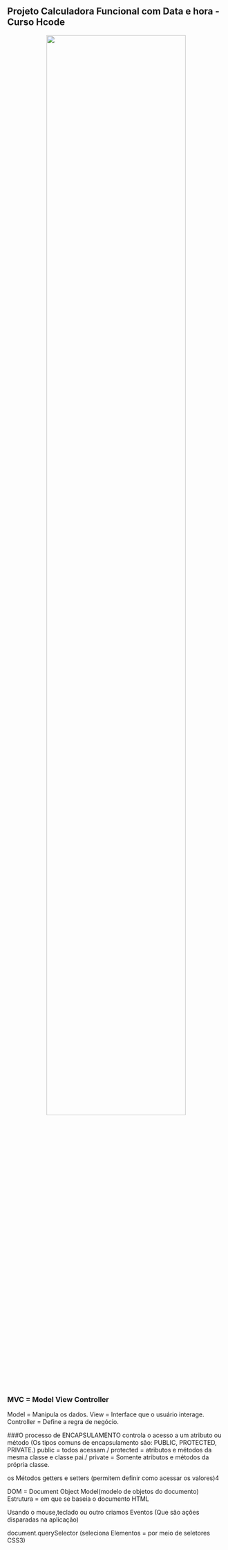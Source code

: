 ## Projeto Calculadora Funcional com Data e hora - Curso Hcode
<div align="center">
<img height="80%" width="80%" src="https://i.imgur.com/sWJMprd.jpg">
</div>

### MVC = Model View Controller

 Model = Manipula os dados.
 View = Interface que o usuário interage.
 Controller = Define a regra de negócio.

###O processo de ENCAPSULAMENTO controla o acesso a um atributo ou método (Os tipos comuns de encapsulamento são: PUBLIC, PROTECTED, PRIVATE.) 
public = todos acessam./ 
protected = atributos e métodos da mesma classe e classe pai./
private = Somente atributos e métodos da própria classe.

os Métodos getters e setters (permitem definir como acessar os valores)4

DOM = Document Object Model(modelo de objetos do documento)
Estrutura = em que se baseia o documento HTML

Usando o mouse,teclado ou outro criamos Eventos (Que são ações disparadas na aplicação)

document.querySelector (seleciona Elementos = por meio de seletores CSS3)
